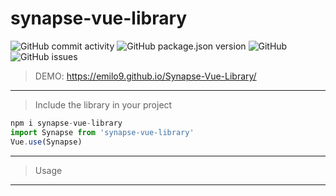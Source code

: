 # synapse-vue-library
![GitHub commit activity](https://img.shields.io/github/commit-activity/m/emilo9/Synapse-Vue-Library?style=for-the-badge)
![GitHub package.json version](https://img.shields.io/github/package-json/v/EMILO9/Synapse-Vue-Library?style=for-the-badge)
![GitHub](https://img.shields.io/github/license/emilo9/Synapse-Vue-Library?style=for-the-badge)
![GitHub issues](https://img.shields.io/github/issues/emilo9/Synapse-Vue-Library?style=for-the-badge)

> DEMO: https://emilo9.github.io/Synapse-Vue-Library/
***
> Include the library in your project
```javascript
npm i synapse-vue-library
import Synapse from 'synapse-vue-library'
Vue.use(Synapse)
```
***
> Usage

***
